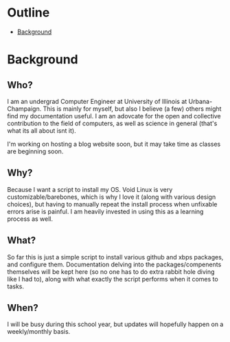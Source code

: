 # Outline
* [Background](#background)
# Background
## Who?
I am an undergrad Computer Engineer at University of Illinois at Urbana-Champaign. This is mainly for myself, but also I believe (a few) others might find my documentation useful. I am an adovcate for the open and collective contribution to the field of computers, as well as science in general (that's what its all about isnt it).

I'm working on hosting a blog website soon, but it may take time as classes are beginning soon.
## Why?
Because I want a script to install my OS. Void Linux is very customizable/barebones, which is why I love it (along with various design choices), but having to manually repeat the install process when unfixable errors arise is painful. I am heavily invested in using this as a learning process as well.
## What?
So far this is just a simple script to install various github and xbps packages, and configure them. Documentation delving into the packages/compenents themselves will be kept here (so no one has to do extra rabbit hole diving like I had to), along with what exactly the script performs when it comes to tasks.
## When?
I will be busy during this school year, but updates will hopefully happen on a weekly/monthly basis.
